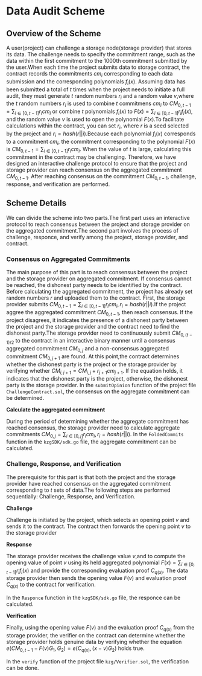 # Data Audit Scheme

## Overview of the Scheme

A user(project) can challenge a storage node(storage provider) that stores its data. The challenge needs to specify the commitment range, such as the data within the first commitment to the 1000th commitment submitted by the user.When each time the project submits data to storage contract, the contract records the commitments $cm_i$ corresponding to each data submission and the corresponding polynomials $f_i(x)$. Assuming data has been submitted a total of $t$ times when the project needs to initiate a full audit, they must generate $t$ random numbers $r_i$ and a random value $v$,where the $t$ random numbers $r_i$ is used to combine $t$ commitmens $cm_i$ to $CM_{0,t-1}=\sum_{i\in [0,t-1]}r_icm_i$ or combine $t$ polynomials $f_i(x)$ to $F(x)=\sum_{i\in [0,t-1]}r_if_i(x)$, and the random value $v$ is used to open the polynomial $F(x)$.To facilitate calculations within the contract, you can set $r_i$, where $r$ is a seed selected by the project and $r_i=hash(r||i)$.Because each polynomial $f_i(x)$ corresponds to a commitment $cm_i$, the commitment corresponding to the polynomial $F(x)$ is $CM_{0,t-1}=\sum_{i\in [0,t-1]}r_icm_i$. When the value of $t$ is large, calculating this commitment in the contract may be challenging. Therefore, we have designed an interactive challenge protocol to ensure that the project and storage provider can reach consensus on the aggregated commitment $CM_{0,t-1}$. After reaching consensus on the commitment $CM_{0,t-1}$, challenge, response, and verification are performed.

## Scheme Details

We can divide the scheme into two parts.The first part uses an interactive protocol to reach consensus between the project and storage provider on the aggregated commitment.The second part involves the process of challenge, responce, and verify among the project, storage provider, and contract.

### Consensus on Aggregated Commitments

The main purpose of this part is to reach consensus  between the project and the storage provider on aggregated commitment. If consensus cannot be reached, the dishonest party needs to be identified by the contract. Before calculating the aggregated commitment, the project has already set random numbers $r$ and uploaded them to the contract.
First, the storage provider submits $CM_{0,t-1}=\sum_{i\in [0,t-1]}r_i cm_i,r_i=hash(r||i)$.If the project aggree the aggregated commitment $CM_{0,t-1}$, then reach consensus. If the project disagrees, it indicates the presence of a dishonest party between the project and the storage provider and the contract need to find the dishonest party.The storage provider need to continuously submit $CM_{0,(t-1)/2}$ to the contract in an interactive binary manner until a consensus aggregated commitment $CM_{0,j}$ and a non-consensus aggregated commitment $CM_{0,j+1}$ are found. At this point,the contract determines whether the dishonest party is the project or the storage provider by verifying whether $CM_{i,j+1}=CM_{i,j}+r_{j+1}cm_{j+1}$. If the equation holds, it indicates that the dishonest party is the project, otherwise, the dishonest party is the storage provider.
In the `submitOpinion` function of the project file `ChallengeContract.sol`, the consensus on the aggregate commitment can be determined.

**Calculate the aggregated commitment**

During the period of determining whether the aggregate commitment has reached consensus, the storage provider  need to calculate aggregate commitments $CM_{0,j}=\sum_{i\in [0,j]}r_i cm_i,r_i=hash(r||i)$.
In the `FoldedCommits` function in the `kzgSDK/sdk.go` file, the aggregate commitment can be calculated.

### Challenge, Response, and Verification

The prerequisite for this part is that both the project and the storage provider have reached consensus on the aggregated commitment corresponding to $t$ sets of data.The following steps are performed sequentially: Challenge, Response, and Verification.

**Challenge**

Challenge is initiated by the project, which selects an opening point $v$ and sends it to the contract. The contract then forwards the opening point $v$ to the  storage provider

**Response**

The storage provider receives the challenge value $v$,and to compute the opening value of point $v$ using its held aggregated polynomial $F(x)=\sum_{i\in[0,t-1]}r_i f_i(x)$ and provide the corresponding evaluation proof $C_{q(x)}$. The data storage provider then sends the opening value $F(v)$ and evaluation proof $C_{q(x)}$ to the contract for verification.

In the `Responce` function in the `kzgSDK/sdk.go` file, the responce can be calculated.


**Verification**

Finally, using the opening value $F(v)$ and the evaluation proof $C_{q(x)}$ from the storage provider, the verifier on the contract can determine whether the storage provider holds genuine data by verifying whether the equation $e(CM_{0,t-1}-F(v)G_1, G_2) = e(C_{q(x)}, (x-v)G_2)$ holds true. 

In the `verify` function of the project file `kzg/Verifier.sol`, the verification can be done.




